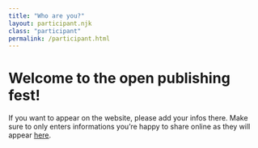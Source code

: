 ```yaml
---
title: "Who are you?"
layout: participant.njk
class: "participant"
permalink: /participant.html
---
```




# Welcome to the open publishing fest!

If you want to appear on the website, please add your infos there. Make sure to only enters informations you’re happy to share online as they will appear <a href="/attendees/index.html">here</a>.
</div>
